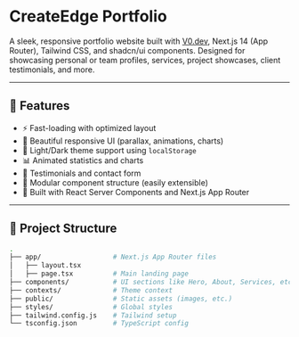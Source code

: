 # CreateEdge Portfolio

A sleek, responsive portfolio website built with [V0.dev](https://v0.dev), Next.js 14 (App Router), Tailwind CSS, and shadcn/ui components. Designed for showcasing personal or team profiles, services, project showcases, client testimonials, and more.

---

## 🚀 Features

- ⚡ Fast-loading with optimized layout
- 🎨 Beautiful responsive UI (parallax, animations, charts)
- 🌙 Light/Dark theme support using `localStorage`
- 📊 Animated statistics and charts
- 💬 Testimonials and contact form
- 🧩 Modular component structure (easily extensible)
- 🧠 Built with React Server Components and Next.js App Router

---

## 📁 Project Structure

```bash
.
├── app/                  # Next.js App Router files
│   ├── layout.tsx
│   ├── page.tsx          # Main landing page
├── components/           # UI sections like Hero, About, Services, etc.
├── contexts/             # Theme context
├── public/               # Static assets (images, etc.)
├── styles/               # Global styles
├── tailwind.config.js    # Tailwind setup
└── tsconfig.json         # TypeScript config
